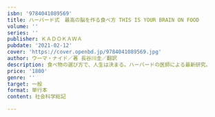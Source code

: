 ```yaml
---
isbn: '9784041089569'
title: ハーバード式　最高の脳を作る食べ方 THIS IS YOUR BRAIN ON FOOD
volume: ''
series: ''
publisher: ＫＡＤＯＫＡＷＡ
pubdate: '2021-02-12'
cover: 'https://cover.openbd.jp/9784041089569.jpg'
author: ウーマ・ナイド／著 長谷川圭／翻訳
description: 食べ物の選び方で、人生は決まる。ハーバードの医師による最新研究。
price: '1800'
genre: ''
target: 一般
format: 単行本
content: 社会科学総記

---
```

